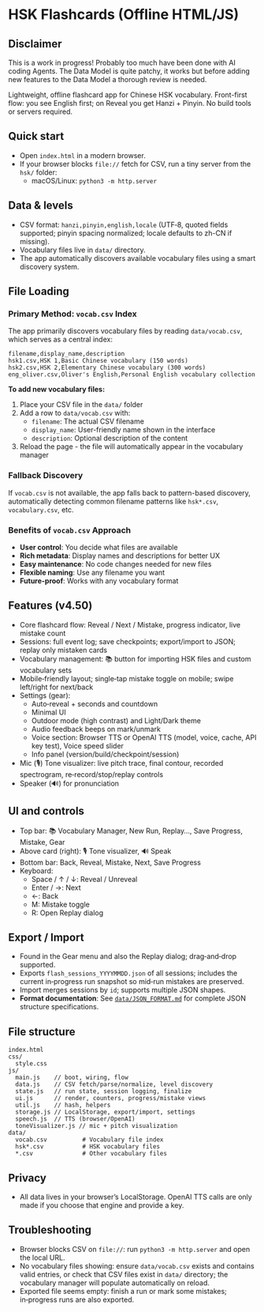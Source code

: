 # HSK Flashcards (Offline HTML/JS)

## Disclaimer

This is a work in progress! Probably too much have been done with AI coding Agents. 
The Data Model is quite patchy, it works but before adding new features to the Data Model a thorough review is needed. 


Lightweight, offline flashcard app for Chinese HSK vocabulary. Front-first flow: you see English first; on Reveal you get Hanzi + Pinyin. No build tools or servers required.

## Quick start

- Open `index.html` in a modern browser.
- If your browser blocks `file://` fetch for CSV, run a tiny server from the `hsk/` folder:
  - macOS/Linux: `python3 -m http.server`

## Data & levels

- CSV format: `hanzi,pinyin,english,locale` (UTF‑8, quoted fields supported; pinyin spacing normalized; locale defaults to zh-CN if missing).
- Vocabulary files live in `data/` directory.
- The app automatically discovers available vocabulary files using a smart discovery system.

## File Loading

### Primary Method: `vocab.csv` Index
The app primarily discovers vocabulary files by reading `data/vocab.csv`, which serves as a central index:

```csv
filename,display_name,description
hsk1.csv,HSK 1,Basic Chinese vocabulary (150 words)
hsk2.csv,HSK 2,Elementary Chinese vocabulary (300 words)
eng_oliver.csv,Oliver's English,Personal English vocabulary collection
```

**To add new vocabulary files:**
1. Place your CSV file in the `data/` folder
2. Add a row to `data/vocab.csv` with:
   - `filename`: The actual CSV filename
   - `display_name`: User-friendly name shown in the interface
   - `description`: Optional description of the content
3. Reload the page - the file will automatically appear in the vocabulary manager

### Fallback Discovery
If `vocab.csv` is not available, the app falls back to pattern-based discovery, automatically detecting common filename patterns like `hsk*.csv`, `vocabulary.csv`, etc.

### Benefits of `vocab.csv` Approach
- **User control**: You decide what files are available
- **Rich metadata**: Display names and descriptions for better UX
- **Easy maintenance**: No code changes needed for new files
- **Flexible naming**: Use any filename you want
- **Future-proof**: Works with any vocabulary format

## Features (v4.50)

- Core flashcard flow: Reveal / Next / Mistake, progress indicator, live mistake count
- Sessions: full event log; save checkpoints; export/import to JSON; replay only mistaken cards
- Vocabulary management: 📚 button for importing HSK files and custom vocabulary sets
- Mobile‑friendly layout; single‑tap mistake toggle on mobile; swipe left/right for next/back
- Settings (gear):
  - Auto‑reveal + seconds and countdown
  - Minimal UI
  - Outdoor mode (high contrast) and Light/Dark theme
  - Audio feedback beeps on mark/unmark
  - Voice section: Browser TTS or OpenAI TTS (model, voice, cache, API key test), Voice speed slider
  - Info panel (version/build/checkpoint/session)
- Mic (🎙️) Tone visualizer: live pitch trace, final contour, recorded spectrogram, re‑record/stop/replay controls
- Speaker (🔊) for pronunciation

## UI and controls

- Top bar: 📚 Vocabulary Manager, New Run, Replay…, Save Progress, Mistake, Gear
- Above card (right): 🎙️ Tone visualizer, 🔊 Speak
- Bottom bar: Back, Reveal, Mistake, Next, Save Progress
- Keyboard:
  - Space / ↑ / ↓: Reveal / Unreveal
  - Enter / →: Next
  - ←: Back
  - M: Mistake toggle
  - R: Open Replay dialog

## Export / Import

- Found in the Gear menu and also the Replay dialog; drag‑and‑drop supported.
- Exports `flash_sessions_YYYYMMDD.json` of all sessions; includes the current in‑progress run snapshot so mid‑run mistakes are preserved.
- Import merges sessions by `id`; supports multiple JSON shapes.
- **Format documentation**: See [`data/JSON_FORMAT.md`](data/JSON_FORMAT.md) for complete JSON structure specifications.

## File structure

```text
index.html
css/
  style.css
js/
  main.js    // boot, wiring, flow
  data.js    // CSV fetch/parse/normalize, level discovery
  state.js   // run state, session logging, finalize
  ui.js      // render, counters, progress/mistake views
  util.js    // hash, helpers
  storage.js // LocalStorage, export/import, settings
  speech.js  // TTS (browser/OpenAI)
  toneVisualizer.js // mic + pitch visualization
data/
  vocab.csv          # Vocabulary file index
  hsk*.csv           # HSK vocabulary files
  *.csv              # Other vocabulary files
```

## Privacy

- All data lives in your browser’s LocalStorage. OpenAI TTS calls are only made if you choose that engine and provide a key.

## Troubleshooting

- Browser blocks CSV on `file://`: run `python3 -m http.server` and open the local URL.
- No vocabulary files showing: ensure `data/vocab.csv` exists and contains valid entries, or check that CSV files exist in `data/` directory; the vocabulary manager will populate automatically on reload.
- Exported file seems empty: finish a run or mark some mistakes; in‑progress runs are also exported.
